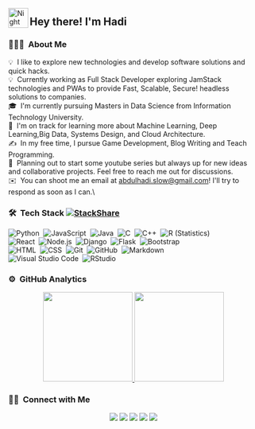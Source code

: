 
<img alt="Night Coding" src="https://camo.githubusercontent.com/e8e7b06ecf583bc040eb60e44eb5b8e0ecc5421320a92929ce21522dbc34c891/68747470733a2f2f6d656469612e67697068792e636f6d2f6d656469612f6876524a434c467a6361737252346961377a2f67697068792e676966" width='40' align="left"/><h2>Hey there! I'm Hadi</h2>

<!-- ## 👋 &nbsp;Hey there! I'm Aditya -->

### 👨🏻‍💻 &nbsp;About Me

💡 &nbsp;I like to explore new technologies and develop software solutions and quick hacks.\
💡 &nbsp;Currently working as Full Stack Developer exploring JamStack technologies and PWAs to provide Fast, Scalable, Secure! headless solutions to companies.\
🎓 &nbsp;I'm currently pursuing Masters in Data Science from Information Technology University.\
🌱 &nbsp;I'm on track for learning more about Machine Learning, Deep Learning,Big Data, Systems Design, and Cloud Architecture.\
✍️ &nbsp;In my free time, I pursue Game Development, Blog Writing and Teach Programming.\
💬 &nbsp;Planning out to start some youtube series but always up for new ideas and collaborative projects. Feel free to reach me out for discussions.\
✉️ &nbsp;You can shoot me an email at abdulhadi.slow@gmail.com! I'll try to respond as soon as I can.\
<!--📄 &nbsp;Please have a look at my [Résumé](https://www.adityavsingh.com/resume.html) for more details about me. I'm open to feedback and suggestions! -->


### 🛠 &nbsp;Tech Stack [![StackShare](http://img.shields.io/badge/tech-stack-0690fa.svg?style=flat)](https://stackshare.io/muhammadhadiofficial/my-stack)

![Python](https://img.shields.io/badge/-Python-05122A?style=flat&logo=python)&nbsp;
![JavaScript](https://img.shields.io/badge/-JavaScript-05122A?style=flat&logo=javascript)&nbsp;
![Java](https://img.shields.io/badge/-Java-05122A?style=flat&logo=Java&logoColor=FFA518)&nbsp;
![C](https://img.shields.io/badge/-C-05122A?style=flat&logo=C&logoColor=A8B9CC)&nbsp;
![C++](https://img.shields.io/badge/-C++-05122A?style=flat&logo=C%2B%2B&logoColor=00599C)&nbsp;
![R (Statistics)](https://img.shields.io/badge/-R-05122A?style=flat&logo=R&logoColor=276DC3)\
![React](https://img.shields.io/badge/-React-05122A?style=flat&logo=react)&nbsp;
![Node.js](https://img.shields.io/badge/-Node.js-05122A?style=flat&logo=node.js)&nbsp;
![Django](https://img.shields.io/badge/-Django-05122A?style=flat&logo=django&logoColor=092E20)&nbsp;
![Flask](https://img.shields.io/badge/-Flask-05122A?style=flat&logo=flask)&nbsp;
![Bootstrap](https://img.shields.io/badge/-Bootstrap-05122A?style=flat&logo=bootstrap&logoColor=563D7C)\
![HTML](https://img.shields.io/badge/-HTML-05122A?style=flat&logo=HTML5)&nbsp;
![CSS](https://img.shields.io/badge/-CSS-05122A?style=flat&logo=CSS3&logoColor=1572B6)&nbsp;
![Git](https://img.shields.io/badge/-Git-05122A?style=flat&logo=git)&nbsp;
![GitHub](https://img.shields.io/badge/-GitHub-05122A?style=flat&logo=github)&nbsp;
![Markdown](https://img.shields.io/badge/-Markdown-05122A?style=flat&logo=markdown)\
![Visual Studio Code](https://img.shields.io/badge/-Visual%20Studio%20Code-05122A?style=flat&logo=visual-studio-code&logoColor=007ACC)&nbsp;
![RStudio](https://img.shields.io/badge/-RStudio-05122A?style=flat&logo=rstudio)&nbsp;

### ⚙️ &nbsp;GitHub Analytics

<p align="center">
<a href="https://github.com/MuhammadHadiofficial">
  <img height="180em" src="https://github-readme-stats-eight-theta.vercel.app/api?username=MuhammadHadiofficial&show_icons=true&theme=algolia&include_all_commits=true&count_private=true"/>
  <img height="180em" src="https://github-readme-stats-eight-theta.vercel.app/api/top-langs/?username=MuhammadHadiofficial&layout=compact&langs_count=8&theme=algolia"/>
</a>
</p>

### 🤝🏻 &nbsp;Connect with Me

<p align="center">
<a href="https://linkedin.com/in/muhammadhaditariq"><img src="https://img.shields.io/badge/-muhammadhaditariq-0077B5?style=flat&logo=Linkedin&logoColor=white"/></a>
<a href="mailto:abdulhadi.slow@gmail.com"><img src="https://img.shields.io/badge/-abdulhadi.slow@gmail.com-D14836?style=flat&logo=Gmail&logoColor=white"/></a>
<a href="https://instagram.com/hadi.official1"><img src="https://img.shields.io/badge/-@hadi.official1-E4405F?style=flat&logo=Instagram&logoColor=white"/></a>
<a href="https://facebook.com/hadibintariq"><img src="https://img.shields.io/badge/-@hadibintariq-1877F2?style=flat&logo=Facebook&logoColor=white"/></a>
<a href="https://www.upwork.com/freelancers/~0168a42ef3582edf01"><img src="https://img.shields.io/badge/-@upwork-1877F2?style=flat&logo=Upwork&logoColor=white"/></a>
</p>
